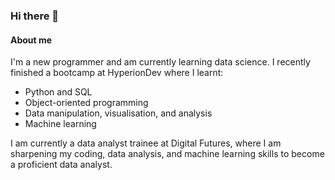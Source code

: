 ### Hi there 👋
#### About me
I'm a new programmer and am currently learning data science. I recently finished a bootcamp at HyperionDev where I learnt:
- Python and SQL
- Object-oriented programming
- Data manipulation, visualisation, and analysis
- Machine learning

I am currently a data analyst trainee at Digital Futures, where I am sharpening my coding, data analysis, and machine learning skills to become a proficient data analyst.

<!--
**MingHuanGit/MingHuanGit** is a ✨ _special_ ✨ repository because its `README.md` (this file) appears on your GitHub profile.

Here are some ideas to get you started:

- 🔭 I’m currently working on ...
- 🌱 I’m currently learning ...
- 👯 I’m looking to collaborate on ...
- 🤔 I’m looking for help with ...
- 💬 Ask me about ...
- 📫 How to reach me: ...
- 😄 Pronouns: ...
- ⚡ Fun fact: ...
-->

